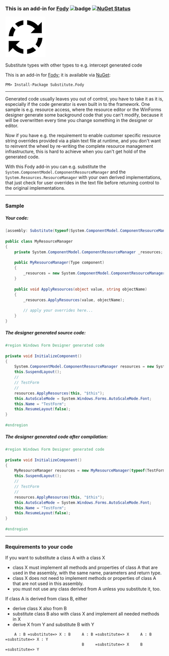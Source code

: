 ### This is an add-in for [Fody](https://github.com/Fody/Fody/) ![badge](https://tom-englert.visualstudio.com/_apis/public/build/definitions/75bf84d2-d359-404a-a712-07c9f693f635/15/badge) [![NuGet Status](http://img.shields.io/nuget/v/Substitute.Fody.svg?style=flat-square)](https://www.nuget.org/packages/Substitute.Fody)

![Icon](Icons/package_icon.png)













Substitute types with other types to e.g. intercept generated code


This is an add-in for [Fody](https://github.com/Fody/Fody/); it is available via [NuGet](https://nuget.org/packages/Substitute.Fody/):

    PM> Install-Package Substitute.Fody

---

Generated code usually leaves you out of control, you have to take it as it is, 
especially if the code generator is even built in to the framework. 
One sample is e.g. resource access, where the  resource editor or the WinForms designer
generate some background code that you can't modify, because it will be overwritten every 
time you change something in the designer or editor.

Now if you have e.g. the requirement to enable customer specific resource string overrides 
provided via a plain text file at runtime, and you don't want to reinvent the wheel by re-writing
the complete resource management infrastructure, this is hard to achieve when you can't get 
hold of the generated code.

With this Fody add-in you can e.g. substitute the `System.ComponentModel.ComponentResourceManager` 
and the `System.Resources.ResourceManager` with your own derived implementations, that just check 
for user overrides in the text file before returning control to the original implementations.

---

### Sample

##### Your code:

```csharp
[assembly: Substitute(typeof(System.ComponentModel.ComponentResourceManager), typeof(MyResourceManager))]

public class MyResourceManager
{
    private System.ComponentModel.ComponentResourceManager _resources;

    public MyResourceManager(Type component)
    {
        _resources = new System.ComponentModel.ComponentResourceManager(component);
    }

    public void ApplyResources(object value, string objectName)
    {
        _resources.ApplyResources(value, objectName);

        // apply your overrides here...
    }
}

```

##### The designer generated source code:

```csharp
#region Windows Form Designer generated code

private void InitializeComponent()
{
    System.ComponentModel.ComponentResourceManager resources = new System.ComponentModel.ComponentResourceManager(typeof(TestForm));
    this.SuspendLayout();
    // 
    // TestForm
    // 
    resources.ApplyResources(this, "$this");
    this.AutoScaleMode = System.Windows.Forms.AutoScaleMode.Font;
    this.Name = "TestForm";
    this.ResumeLayout(false);
}

#endregion
```

##### The designer generated code after compilation:

```csharp
#region Windows Form Designer generated code

private void InitializeComponent()
{
    MyResourceManager resources = new MyResourceManager(typeof(TestForm));
    this.SuspendLayout();
    // 
    // TestForm
    // 
    resources.ApplyResources(this, "$this");
    this.AutoScaleMode = System.Windows.Forms.AutoScaleMode.Font;
    this.Name = "TestForm";
    this.ResumeLayout(false);
}

#endregion
```

---

### Requirements to your code

If you want to substitute a class A with a class X

- class X must implement all methods and properties of class A that are used in the assembly, with the same name, parameters and return type.
- class X does not need to implement methods or properties of class A that are not used in this assembly.
- you must not use any class derived from A unless you substitute it, too.

If class A is derived from class B, either

- derive class X also from B
- substitute class B also with class X and implement all needed methods in X
- derive X from Y and substitute B with Y

```
    A : B =substitute=> X : B     A : B =substitute=> X     A : B =substitute=> X : Y
                                  B     =substitute=> X     B     =substitute=> Y
```













